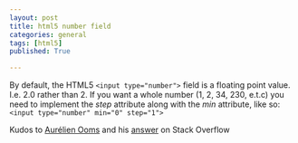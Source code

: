 ```yaml
---
layout: post
title: html5 number field
categories: general
tags: [html5]
published: True

---
```


By default, the HTML5 `<input type="number">` field is a floating point value. I.e. 2.0 rather than 2.  If you want a whole number (1, 2, 34, 230, e.t.c) you need to implement the *step* attribute along with the *min* attribute, like so: `<input type="number" min="0" step="1">`

Kudos to [Aurélien Ooms](http://stackoverflow.com/users/1582182/aur%C3%A9lien-ooms) and his [answer](http://stackoverflow.com/a/17208628) on Stack Overflow